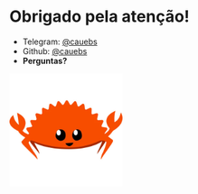 # Obrigado pela atenção!

- Telegram: [@cauebs](https://t.me/cauebs)
- Github: [@cauebs](https://github.com/cauebs)
- **Perguntas?**

<img src="https://raw.githubusercontent.com/rochacbruno/rust_memes/master/img/ferris_happy.jpg" width="200px"/>
